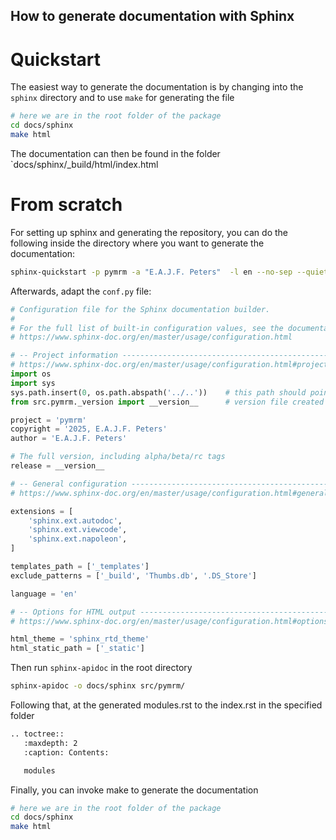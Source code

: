 ## How to generate documentation with Sphinx

# Quickstart
The easiest way to generate the documentation is by changing into the `sphinx` directory and to use `make` for generating the file
```bash
# here we are in the root folder of the package
cd docs/sphinx
make html
```
The documentation can then be found in the folder `docs/sphinx/_build/html/index.html

# From scratch
For setting up sphinx and generating the repository, you can do the following inside the directory where you want to generate the documentation:
```bash
sphinx-quickstart -p pymrm -a "E.A.J.F. Peters"  -l en --no-sep --quiet --ext-autodoc --ext-viewcode --extension=sphinx.ext.napoleon
```
Afterwards, adapt the `conf.py` file:
```python
# Configuration file for the Sphinx documentation builder.
#
# For the full list of built-in configuration values, see the documentation:
# https://www.sphinx-doc.org/en/master/usage/configuration.html

# -- Project information -----------------------------------------------------
# https://www.sphinx-doc.org/en/master/usage/configuration.html#project-information
import os
import sys
sys.path.insert(0, os.path.abspath('../..'))    # this path should point to the root directory
from src.pymrm._version import __version__      # version file created by setuptools-scm

project = 'pymrm'
copyright = '2025, E.A.J.F. Peters'
author = 'E.A.J.F. Peters'

# The full version, including alpha/beta/rc tags
release = __version__

# -- General configuration ---------------------------------------------------
# https://www.sphinx-doc.org/en/master/usage/configuration.html#general-configuration

extensions = [
    'sphinx.ext.autodoc',
    'sphinx.ext.viewcode',
    'sphinx.ext.napoleon',
]

templates_path = ['_templates']
exclude_patterns = ['_build', 'Thumbs.db', '.DS_Store']

language = 'en'

# -- Options for HTML output -------------------------------------------------
# https://www.sphinx-doc.org/en/master/usage/configuration.html#options-for-html-output

html_theme = 'sphinx_rtd_theme'
html_static_path = ['_static']
```
Then run `sphinx-apidoc` in the root directory
```bash
sphinx-apidoc -o docs/sphinx src/pymrm/
```
Following that, at the generated modules.rst to the index.rst in the specified folder
```bash
.. toctree::
   :maxdepth: 2
   :caption: Contents:

   modules
```
Finally, you can invoke make to generate the documentation
```bash
# here we are in the root folder of the package
cd docs/sphinx
make html
```